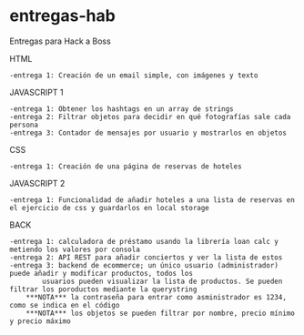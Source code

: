 # entregas-hab

Entregas para Hack a Boss

HTML

    -entrega 1: Creación de un email simple, con imágenes y texto

JAVASCRIPT 1

    -entrega 1: Obtener los hashtags en un array de strings
    -entrega 2: Filtrar objetos para decidir en qué fotografías sale cada persona
    -entrega 3: Contador de mensajes por usuario y mostrarlos en objetos

CSS

    -entrega 1: Creación de una página de reservas de hoteles

JAVASCRIPT 2

    -entrega 1: Funcionalidad de añadir hoteles a una lista de reservas en el ejercicio de css y guardarlos en local storage

BACK

    -entrega 1: calculadora de préstamo usando la librería loan calc y metiendo los valores por consola
    -entrega 2: API REST para añadir conciertos y ver la lista de estos
    -entrega 3: backend de ecommerce; un único usuario (administrador) puede añadir y modificar productos, todos los
            usuarios pueden visualizar la lista de productos. Se pueden filtrar los poroductos mediante la querystring
        ***NOTA*** la contraseña para entrar como asministrador es 1234, como se indica en el código
        ***NOTA*** los objetos se pueden filtrar por nombre, precio mínimo y precio máximo